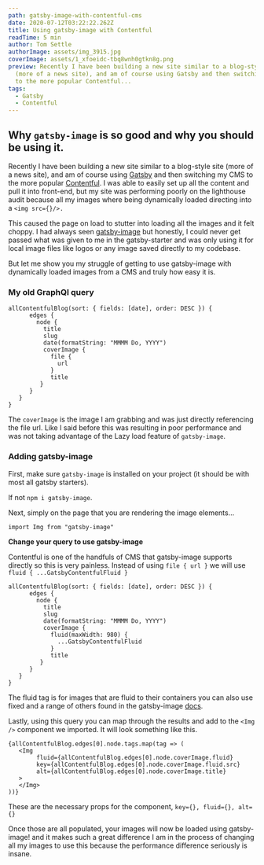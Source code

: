 ```yaml
---
path: gatsby-image-with-contentful-cms
date: 2020-07-12T03:22:22.262Z
title: Using gatsby-image with Contentful
readTime: 5 min
author: Tom Settle
authorImage: assets/img_3915.jpg
coverImage: assets/1_xfoeidc-tbq8wnh0gtkn8g.png
preview: Recently I have been building a new site similar to a blog-style site
  (more of a news site), and am of course using Gatsby and then switching my CMS
  to the more popular Contentful...
tags:
  - Gatsby
  - Contentful
---
```

## Why `gatsby-image` is so good and why you should be using it.

Recently I have been building a new site similar to a blog-style site (more of a news site), and am of course using [Gatsby](https://www.gatsbyjs.org/) and then switching my CMS to the more popular [Contentful](https://www.contentful.com/). I was able to easily set up all the content and pull it into front-end, but my site was performing poorly on the lighthouse audit because all my images where being dynamically loaded directing into a `<img src={}/>.`

This caused the page on load to stutter into loading all the images and it felt choppy. I had always seen [gatsby-image](https://www.gatsbyjs.org/packages/gatsby-image/) but honestly, I could never get passed what was given to me in the gatsby-starter and was only using it for local image files like logos or any image saved directly to my codebase.

But let me show you my struggle of getting to use gatsby-image with dynamically loaded images from a CMS and truly how easy it is.

### My old GraphQl query

```
allContentfulBlog(sort: { fields: [date], order: DESC }) {
      edges {
        node {
          title
          slug
          date(formatString: "MMMM Do, YYYY")
          coverImage {
            file {
              url
            }
            title
         }
      }
   }
}
```

The `coverImage` is the image I am grabbing and was just directly referencing the file url. Like I said before this was resulting in poor performance and was not taking advantage of the Lazy load feature of `gatsby-image`.

### Adding gatsby-image

First, make sure `gatsby-image` is installed on your project (it should be with most all gatsby starters). 

If not `npm i gatsby-image`.

Next, simply on the page that you are rendering the image elements... 

`import Img from "gatsby-image"`

**Change your query to use gatsby-image**

Contentful is one of the handfuls of CMS that gatsby-image supports directly so this is very painless. Instead of using `file { url }` we will use `fluid { ...GatsbyContentfulFluid }`

```
allContentfulBlog(sort: { fields: [date], order: DESC }) {
      edges {
        node {
          title
          slug
          date(formatString: "MMMM Do, YYYY")
          coverImage {
            fluid(maxWidth: 980) {
              ...GatsbyContentfulFluid
            }
            title
         }
      }
   }
}
```

The fluid tag is for images that are fluid to their containers you can also use fixed and a range of others found in the gatsby-image [docs](https://www.gatsbyjs.org/packages/gatsby-image/).

Lastly, using this query you can map through the results and add to the `<Img />` component we imported. It will look something like this.

```
{allContentfulBlog.edges[0].node.tags.map(tag => (
   <Img 
        fluid={allContentfulBlog.edges[0].node.coverImage.fluid}
        key={allContentfulBlog.edges[0].node.coverImage.fluid.src}
        alt={allContentfulBlog.edges[0].node.coverImage.title}
   >
   </Img>
))}
```

These are the necessary props for the component, `key={}, fluid={}, alt={}` 

Once those are all populated, your images will now be loaded using gatsby-image! and it makes such a great difference I am in the process of changing all my images to use this because the performance difference seriously is insane.